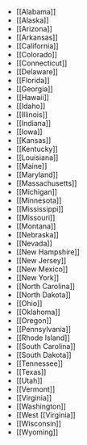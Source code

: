 - [[Alabama]]
- [[Alaska]]
- [[Arizona]]
- [[Arkansas]]
- [[California]]
- [[Colorado]]
- [[Connecticut]]
- [[Delaware]]
- [[Florida]]
- [[Georgia]]
- [[Hawaii]]
- [[Idaho]]
- [[Illinois]]
- [[Indiana]]
- [[Iowa]]
- [[Kansas]]
- [[Kentucky]]
- [[Louisiana]]
- [[Maine]]
- [[Maryland]]
- [[Massachusetts]]
- [[Michigan]]
- [[Minnesota]]
- [[Mississippi]]
- [[Missouri]]
- [[Montana]]
- [[Nebraska]]
- [[Nevada]]
- [[New Hampshire]]
- [[New Jersey]]
- [[New Mexico]]
- [[New York]]
- [[North Carolina]]
- [[North Dakota]]
- [[Ohio]]
- [[Oklahoma]]
- [[Oregon]]
- [[Pennsylvania]]
- [[Rhode Island]]
- [[South Carolina]]
- [[South Dakota]]
- [[Tennessee]]
- [[Texas]]
- [[Utah]]
- [[Vermont]]
- [[Virginia]]
- [[Washington]]
- [[West [[Virginia]]
- [[Wisconsin]]
- [[Wyoming]]